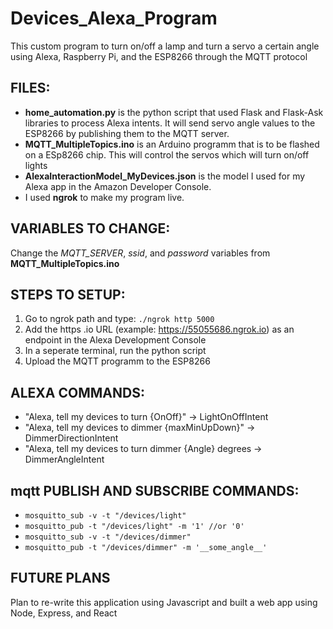 # Devices_Alexa_Program
This custom program to turn on/off a lamp and turn a servo a certain angle using Alexa, Raspberry Pi, and the ESP8266 through the MQTT protocol 

## FILES: ##
* **home_automation.py** is the python script that used Flask and Flask-Ask libraries to process Alexa intents. It will send servo angle values to the ESP8266 by publishing them to the MQTT server.
* **MQTT_MultipleTopics.ino** is an Arduino programm that is to be flashed on a ESp8266 chip. This will control the servos which will turn on/off lights
* **AlexaInteractionModel_MyDevices.json** is the model I used for my Alexa app in the Amazon Developer Console.
* I used **ngrok** to make my program live. 


## VARIABLES TO CHANGE: ##
Change the *MQTT_SERVER*, *ssid*, and *password* variables from **MQTT_MultipleTopics.ino**

## STEPS TO SETUP: ##
1) Go to ngrok path and type: `./ngrok http 5000`
2) Add the https .io URL (example: https://55055686.ngrok.io) as an endpoint in the Alexa Development Console 
3) In a seperate terminal, run the python script
4) Upload the MQTT programm to the ESP8266

## ALEXA COMMANDS: ##

* "Alexa, tell my devices to turn {OnOff}" -> LightOnOffIntent
* "Alexa, tell my devices to dimmer {maxMinUpDown}" -> DimmerDirectionIntent
* "Alexa, tell my devices to turn dimmer {Angle} degrees -> DimmerAngleIntent

## mqtt PUBLISH AND SUBSCRIBE COMMANDS: ##
* `mosquitto_sub -v -t "/devices/light"`
* `mosquitto_pub -t "/devices/light" -m '1' //or '0'`
* `mosquitto_sub -v -t "/devices/dimmer"`
* `mosquitto_pub -t "/devices/dimmer" -m '__some_angle__'`

## FUTURE PLANS ##
Plan to re-write this application using Javascript and built a web app using Node, Express, and React

